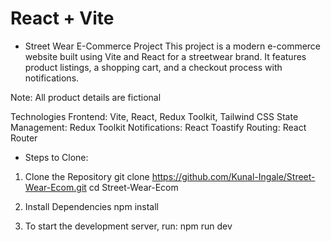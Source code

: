 # React + Vite



- Street Wear E-Commerce Project
This project is a modern e-commerce website built using Vite and React for a streetwear brand. It features product listings, a shopping cart, and a checkout process with notifications.

Note: All product details are fictional

Technologies
Frontend: Vite, React, Redux Toolkit, Tailwind CSS
State Management: Redux Toolkit
Notifications: React Toastify
Routing: React Router

* Steps to Clone:
1. Clone the Repository
git clone https://github.com/Kunal-Ingale/Street-Wear-Ecom.git
cd Street-Wear-Ecom

2. Install Dependencies 
npm install

3. To start the development server, run:
npm run dev
